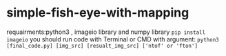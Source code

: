 # simple-fish-eye-with-mapping
requairments:python3 , imageio library and numpy library
```pip install imageio```
you should run code with Terminal or CMD with argument:
```python3 [final_code.py] [img_src] [resualt_img_src] ['ntof' or 'fton']```
